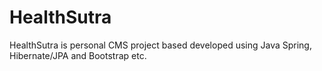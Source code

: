 # HealthSutra

HealthSutra is personal CMS project based developed using Java Spring, Hibernate/JPA and Bootstrap etc.

